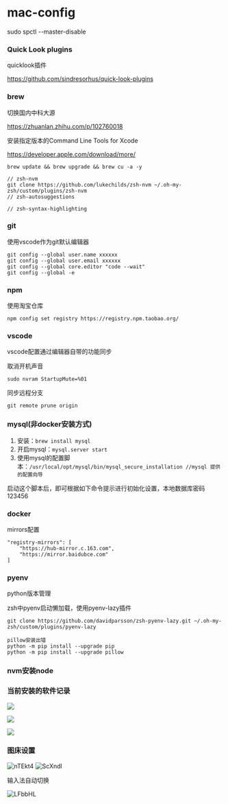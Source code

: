 # mac-config
sudo spctl --master-disable

### Quick Look plugins
quicklook插件

https://github.com/sindresorhus/quick-look-plugins

### brew
切换国内中科大源

https://zhuanlan.zhihu.com/p/102760018

安装指定版本的Command Line Tools for Xcode

https://developer.apple.com/download/more/

```
brew update && brew upgrade && brew cu -a -y 

// zsh-nvm
git clone https://github.com/lukechilds/zsh-nvm ~/.oh-my-zsh/custom/plugins/zsh-nvm
// zsh-autosuggestions

// zsh-syntax-highlighting
```

### git
使用vscode作为git默认编辑器
```
git config --global user.name xxxxxx  
git config --global user.email xxxxxx 
git config --global core.editor "code --wait"
git config --global -e
```

### npm
使用淘宝仓库
```
npm config set registry https://registry.npm.taobao.org/
```

### vscode
vscode配置通过编辑器自带的功能同步




取消开机声音
```
sudo nvram StartupMute=%01
```

同步远程分支
```
git remote prune origin
```

### mysql(非docker安装方式)
1. 安装：```brew install mysql```
2. 开启mysql：```mysql.server start```
3. 使用mysql的配置脚本：```/usr/local/opt/mysql/bin/mysql_secure_installation //mysql 提供的配置向导```

启动这个脚本后，即可根据如下命令提示进行初始化设置，本地数据库密码123456

### docker
mirrors配置
```
"registry-mirrors": [
    "https://hub-mirror.c.163.com",
    "https://mirror.baidubce.com"
]
 ```

### pyenv
python版本管理

zsh中pyenv启动懒加载，使用pyenv-lazy插件

`git clone https://github.com/davidparsson/zsh-pyenv-lazy.git ~/.oh-my-zsh/custom/plugins/pyenv-lazy`



```
pillow安装出错
python -m pip install --upgrade pip
python -m pip install --upgrade pillow
```
### nvm安装node

### 当前安装的软件记录
![](https://cdn.jsdelivr.net/gh/summer19940609/picture-repo/blog/20210116125851.png)

![](https://cdn.jsdelivr.net/gh/summer19940609/picture-repo/blog/20210116130023.png)

![](https://cdn.jsdelivr.net/gh/summer19940609/picture-repo/blog/20210121171508.png)

### 图床设置
![nTEkt4](https://gitee.com/summer19940609/pic/raw/master/uPic/nTEkt4.png)
![ScXndl](https://gitee.com/summer19940609/pic/raw/master/uPic/ScXndl.png)

输入法自动切换

![LFbbHL](https://gitee.com/summer19940609/pic/raw/master/uPic/LFbbHL.png)
